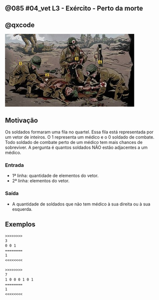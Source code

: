 ## @085 #04_vet L3 - Exército - Perto da morte
## @qxcode

![](__capa.jpg)

## Motivação

Os soldados formaram uma fila no quartel. Essa fila está representada por um vetor de inteiros. O 1 representa um médico e o 0 soldado de combate. Todo soldado de combate perto de um médico tem mais chances de sobreviver. A pergunta é quantos soldados NÃO estão adjacentes a um médico.  

### Entrada

*   1ª linha:  quantidade de elementos do vetor.
*   2ª linha:  elementos do vetor.

### Saída

*   A quantidade de soldados que não tem médico à sua direita ou à sua esquerda.

## Exemplos

```
>>>>>>>>
3
0 0 1
========
1
<<<<<<<<

>>>>>>>>
7
1 0 0 0 1 0 1
========
1
<<<<<<<<
```

#

<!---
>>>>>>>> 01
5
0 0 1 0 0
========
2
<<<<<<<<

>>>>>>>> 02
7
1 0 0 0 0 0 1
========
3
<<<<<<<<

>>>>>>>> 03
6
0 1 0 0 1 0
========
0
<<<<<<<<
--->